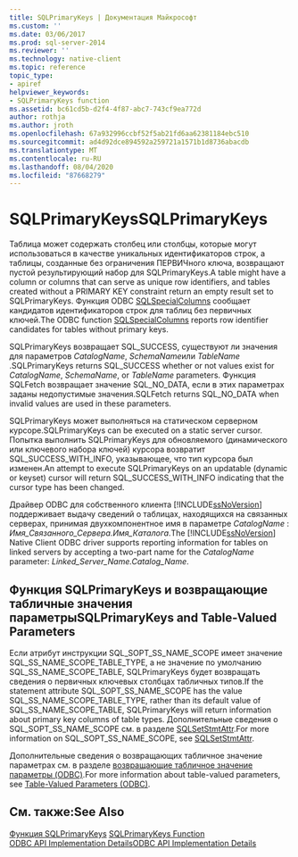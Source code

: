 ```yaml
---
title: SQLPrimaryKeys | Документация Майкрософт
ms.custom: ''
ms.date: 03/06/2017
ms.prod: sql-server-2014
ms.reviewer: ''
ms.technology: native-client
ms.topic: reference
topic_type:
- apiref
helpviewer_keywords:
- SQLPrimaryKeys function
ms.assetid: bc61cd5b-d2f4-4f87-abc7-743cf9ea772d
author: rothja
ms.author: jroth
ms.openlocfilehash: 67a932996ccbf52f5ab21fd6aa62381184ebc510
ms.sourcegitcommit: ad4d92dce894592a259721a1571b1d8736abacdb
ms.translationtype: MT
ms.contentlocale: ru-RU
ms.lasthandoff: 08/04/2020
ms.locfileid: "87668279"
---
```

# <a name="sqlprimarykeys"></a><span data-ttu-id="6c00e-102">SQLPrimaryKeys</span><span class="sxs-lookup"><span data-stu-id="6c00e-102">SQLPrimaryKeys</span></span>
  <span data-ttu-id="6c00e-103">Таблица может содержать столбец или столбцы, которые могут использоваться в качестве уникальных идентификаторов строк, а таблицы, созданные без ограничения ПЕРВИЧного ключа, возвращают пустой результирующий набор для SQLPrimaryKeys.</span><span class="sxs-lookup"><span data-stu-id="6c00e-103">A table might have a column or columns that can serve as unique row identifiers, and tables created without a PRIMARY KEY constraint return an empty result set to SQLPrimaryKeys.</span></span> <span data-ttu-id="6c00e-104">Функция ODBC [SQLSpecialColumns](sqlspecialcolumns.md) сообщает кандидатов идентификаторов строк для таблиц без первичных ключей.</span><span class="sxs-lookup"><span data-stu-id="6c00e-104">The ODBC function [SQLSpecialColumns](sqlspecialcolumns.md) reports row identifier candidates for tables without primary keys.</span></span>  
  
 <span data-ttu-id="6c00e-105">SQLPrimaryKeys возвращает SQL_SUCCESS, существуют ли значения для параметров *CatalogName*, *SchemaName*или *TableName* .</span><span class="sxs-lookup"><span data-stu-id="6c00e-105">SQLPrimaryKeys returns SQL_SUCCESS whether or not values exist for *CatalogName*, *SchemaName*, or *TableName* parameters.</span></span> <span data-ttu-id="6c00e-106">Функция SQLFetch возвращает значение SQL_NO_DATA, если в этих параметрах заданы недопустимые значения.</span><span class="sxs-lookup"><span data-stu-id="6c00e-106">SQLFetch returns SQL_NO_DATA when invalid values are used in these parameters.</span></span>  
  
 <span data-ttu-id="6c00e-107">SQLPrimaryKeys может выполняться на статическом серверном курсоре.</span><span class="sxs-lookup"><span data-stu-id="6c00e-107">SQLPrimaryKeys can be executed on a static server cursor.</span></span> <span data-ttu-id="6c00e-108">Попытка выполнить SQLPrimaryKeys для обновляемого (динамического или ключевого набора ключей) курсора возвратит SQL_SUCCESS_WITH_INFO, указывающее, что тип курсора был изменен.</span><span class="sxs-lookup"><span data-stu-id="6c00e-108">An attempt to execute SQLPrimaryKeys on an updatable (dynamic or keyset) cursor will return SQL_SUCCESS_WITH_INFO indicating that the cursor type has been changed.</span></span>  
  
 <span data-ttu-id="6c00e-109">Драйвер ODBC для собственного клиента [!INCLUDE[ssNoVersion](../../includes/ssnoversion-md.md)] поддерживает выдачу сведений о таблицах, находящихся на связанных серверах, принимая двухкомпонентное имя в параметре *CatalogName* : *Имя_Связанного_Сервера.Имя_Каталога*.</span><span class="sxs-lookup"><span data-stu-id="6c00e-109">The [!INCLUDE[ssNoVersion](../../includes/ssnoversion-md.md)] Native Client ODBC driver supports reporting information for tables on linked servers by accepting a two-part name for the *CatalogName* parameter: *Linked_Server_Name.Catalog_Name*.</span></span>  
  
## <a name="sqlprimarykeys-and-table-valued-parameters"></a><span data-ttu-id="6c00e-110">Функция SQLPrimaryKeys и возвращающие табличные значения параметры</span><span class="sxs-lookup"><span data-stu-id="6c00e-110">SQLPrimaryKeys and Table-Valued Parameters</span></span>  
 <span data-ttu-id="6c00e-111">Если атрибут инструкции SQL_SOPT_SS_NAME_SCOPE имеет значение SQL_SS_NAME_SCOPE_TABLE_TYPE, а не значение по умолчанию SQL_SS_NAME_SCOPE_TABLE, SQLPrimaryKeys будет возвращать сведения о первичных ключевых столбцах табличных типов.</span><span class="sxs-lookup"><span data-stu-id="6c00e-111">If the statement attribute SQL_SOPT_SS_NAME_SCOPE has the value SQL_SS_NAME_SCOPE_TABLE_TYPE, rather than its default value of SQL_SS_NAME_SCOPE_TABLE, SQLPrimaryKeys will return information about primary key columns of table types.</span></span> <span data-ttu-id="6c00e-112">Дополнительные сведения о SQL_SOPT_SS_NAME_SCOPE см. в разделе [SQLSetStmtAttr](sqlsetstmtattr.md).</span><span class="sxs-lookup"><span data-stu-id="6c00e-112">For more information on SQL_SOPT_SS_NAME_SCOPE, see [SQLSetStmtAttr](sqlsetstmtattr.md).</span></span>  
  
 <span data-ttu-id="6c00e-113">Дополнительные сведения о возвращающих табличное значение параметрах см. в разделе [возвращающие табличное значение параметры &#40;ODBC&#41;](../native-client-odbc-table-valued-parameters/table-valued-parameters-odbc.md).</span><span class="sxs-lookup"><span data-stu-id="6c00e-113">For more information about table-valued parameters, see [Table-Valued Parameters &#40;ODBC&#41;](../native-client-odbc-table-valued-parameters/table-valued-parameters-odbc.md).</span></span>  
  
## <a name="see-also"></a><span data-ttu-id="6c00e-114">См. также:</span><span class="sxs-lookup"><span data-stu-id="6c00e-114">See Also</span></span>  
 <span data-ttu-id="6c00e-115">[Функция SQLPrimaryKeys](https://go.microsoft.com/fwlink/?LinkId=59361) </span><span class="sxs-lookup"><span data-stu-id="6c00e-115">[SQLPrimaryKeys Function](https://go.microsoft.com/fwlink/?LinkId=59361) </span></span>  
 [<span data-ttu-id="6c00e-116">ODBC API Implementation Details</span><span class="sxs-lookup"><span data-stu-id="6c00e-116">ODBC API Implementation Details</span></span>](odbc-api-implementation-details.md)  
  
  
